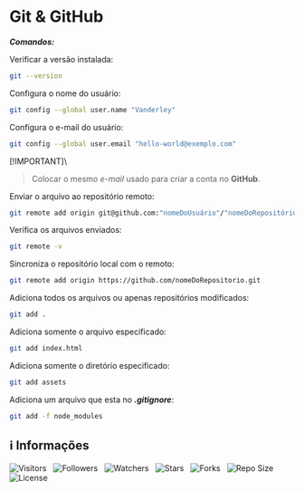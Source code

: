 <!-- Título -->
# Git & GitHub

***Comandos:***

Verificar a versão instalada:

```bash
git --version
```

Configura o nome do usuário:

```bash
git config --global user.name "Vanderley"
```

Configura o e-mail do usuário:

```bash
git config --global user.email "hello-world@exemplo.com"
```

[!IMPORTANT]\
> Colocar o mesmo *e-mail* usado para criar a conta no **GitHub**.

Enviar o arquivo ao repositório remoto:

```bash
git remote add origin git@github.com:"nomeDoUsuário"/"nomeDoRepositório.git"
```

Verifica os arquivos enviados:

```bash
git remote -v
```

Sincroniza o repositório local com o remoto:

```bash
git remote add origin https://github.com/nomeDoRepositorio.git
```

Adiciona todos os arquivos ou apenas repositórios modificados:

```bash
git add .
```

Adiciona somente o arquivo especificado:

```bash
git add index.html
```

Adiciona somente o diretório especificado:

```bash
git add assets
```

Adiciona um arquivo que esta no ***.gitignore***:

```bash
git add -f node_modules
```

<!-- Informações -->
## &#8505; Informações

![Visitors](https://api.visitorbadge.io/api/visitors?path=Devsgeeknerd%2Fgit-hub-che-she&label=Visitantes&labelColor=%23700070&labelStyle=none&countColor=%23000fff&style=plastic&color=%23ffffff "Total de Visitante")
&nbsp;
![Followers](https://img.shields.io/github/followers/Devsgeeknerd?style=p&label=Seguidores&labelColor=800080&color=000fff "Total de Seguidores")
&nbsp;
![Watchers](https://img.shields.io/github/watchers/Devsgeeknerd/git-hub-che-she?style=p&label=Observadores&labelColor=800080&color=000fff "Total de Observadores")
&nbsp;
![Stars](https://img.shields.io/github/stars/Devsgeeknerd/git-hub-che-she?style=p&label=Estrelas&labelColor=800080&color=000fff "Total de Estrelas")
&nbsp;
![Forks](https://img.shields.io/github/forks/Devsgeeknerd/git-hub-che-she?style=p&label=Bifurcações&labelColor=800080&color=000fff "Total de Bifurcações")
&nbsp;
![Repo Size](https://img.shields.io/github/repo-size/Devsgeeknerd/git-hub-che-she?style=p&label=Tamanho&labelColor=800080&color=000fff "Tamanho do Repositório")
&nbsp;
![License](https://img.shields.io/github/license/Devsgeeknerd/git-hub-che-she?style=p&label=Licença&labelColor=800080&color=000fff "Licença do Repositório")
